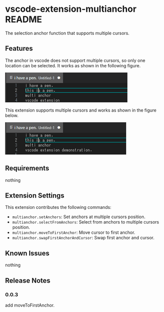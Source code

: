 # vscode-extension-multianchor README

The selection anchor function that supports multiple cursors.

## Features

The anchor in vscode does not support multiple cursors, so only one location can be selected. It works as shown in the following figure.

![default-anchor-demo](https://raw.githubusercontent.com/vsgutcode/vscode-extension-multianchor/main/images/default-anchor-demo.gif)


This extension supports multiple cursors and works as shown in the figure below.

![multianchor-demo](https://raw.githubusercontent.com/vsgutcode/vscode-extension-multianchor/main/images/multianchor-demo.gif)


## Requirements

nothing

## Extension Settings

This extension contributes the following commands:

* `multianchor.setAnchors`: Set anchors at multiple cursors position.
* `multianchor.selectFromAnchors`: Select from anchors to multiple cursors position.
* `multianchor.moveToFirstAnchor`: Move cursor to first anchor.
* `multianchor.swapFirstAnchorAndCursor`: Swap first anchor and cursor.

## Known Issues

nothing

## Release Notes


### 0.0.3

add moveToFirstAnchor.

